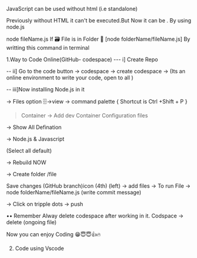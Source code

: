 JavaScript can be used  without html (i.e standalone)

Previously without HTML it can't be executed.But Now it can be .
By using node.js

 node fileName.js
If 🗃 File is in Folder 📂  [node folderName/fileName.js] 
By writting this command in terminal

1.Way to Code Online(GitHub- codespace)
--- i] Create Repo 

 -- ii] Go to the code button → codespace → create codespace →
(Its an online environment to write your code, open to all )

-- iii]Now installing Node.js in it

→ Files option 🗄→view → command palette
{ Shortcut is Ctrl +Shift + P }

>Container 
→
Add dev Container Configuration files

→ Show All Defination

→ Node.js & Javascript

(Select all default)

→ Rebuild NOW

→ Create folder /file

Save changes  (GitHub branch)icon (4th) (left) → add files
→ To run File  → node folderName/fileName.js 
(write commit message) 

→ Click on tripple dots
→  push

•• Remember 
Alway delete codespace after working in it.
 Codspace →
delete (ongoing file)

Now you can enjoy Coding 😁😇😇👍🔥


2. Code using Vscode
